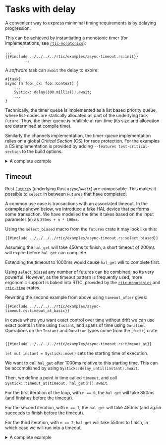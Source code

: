 # Tasks with delay

A convenient way to express miniminal timing requirements is by delaying progression. 

This can be achieved by instantiating a monotonic timer (for implementations, see [`rtic-monotonics`]):

[`rtic-monotonics`]: https://github.com/rtic-rs/rtic/tree/master/rtic-monotonics
[`rtic-time`]: https://github.com/rtic-rs/rtic/tree/master/rtic-time

``` rust,noplayground
...
{{#include ../../../../rtic/examples/async-timeout.rs:init}}
        ...
```

A *software* task can `await` the delay to expire:

``` rust,noplayground
#[task]
async fn foo(_cx: foo::Context) {
    ...
    Systick::delay(100.millis()).await;
    ...
}

```

<!-- TODO: move technical explanation to internals -->

Technically, the timer queue is implemented as a list based priority queue, where list-nodes are statically allocated as part of the underlying task `Future`. Thus, the timer queue is infallible at run-time (its size and allocation are determined at compile time).

Similarly the channels implementation, the timer-queue implementation relies on a global *Critical Section* (CS) for race protection. For the examples a CS implementation is provided by adding `--features test-critical-section` to the build options.

<details>
<summary>A complete example</summary>

``` rust,noplayground
{{#include ../../../../rtic/examples/async-delay.rs}}
```

``` console
$ cargo run --target thumbv7m-none-eabi --example async-delay --features test-critical-section 
```

``` console
{{#include ../../../../rtic/ci/expected/async-delay.run}}
```

</details>

## Timeout

Rust [`Future`]s (underlying Rust `async`/`await`) are composable. This makes it possible to `select` in between `Futures` that have completed.

[`Future`]: https://doc.rust-lang.org/std/future/trait.Future.html

A common use case is transactions with an associated timeout. In the examples shown below, we introduce a fake HAL device that performs some transaction. We have modelled the time it takes based on the input parameter (`n`) as `350ms + n * 100ms`. 

Using the `select_biased` macro from the `futures` crate it may look like this:

``` rust,noplayground,noplayground
{{#include ../../../../rtic/examples/async-timeout.rs:select_biased}}
```

Assuming the `hal_get` will take 450ms to finish, a short timeout of 200ms will expire before `hal_get` can complete.

Extending the timeout to 1000ms would cause `hal_get` will to complete first.

Using `select_biased` any number of futures can be combined, so its very powerful. However, as the timeout pattern is frequently used, more ergonomic support is baked into RTIC, provided by the [`rtic-monotonics`] and [`rtic-time`] crates. 

Rewriting the second example from above using `timeout_after` gives:

``` rust,noplayground
{{#include ../../../../rtic/examples/async-timeout.rs:timeout_at_basic}}
```

In cases where you want exact control over time without drift we can use exact points in time using `Instant`, and spans of time using `Duration`. Operations on the `Instant` and `Duration` types come from the [`fugit`] crate.

[fugit]: https://crates.io/crates/fugit

``` rust,noplayground

{{#include ../../../../rtic/examples/async-timeout.rs:timeout_at}}

```

`let mut instant = Systick::now()` sets the starting time of execution. 

We want to call `hal_get` after 1000ms relative to this starting time. This can be accomplished by using `Systick::delay_until(instant).await`. 

Then, we define a point in time called `timeout`, and call `Systick::timeout_at(timeout, hal_get(n)).await`. 

For the first iteration of the loop, with `n == 0`, the `hal_get` will take 350ms (and finishes before the timeout). 

For the second iteration, with `n == 1`, the `hal_get` will take 450ms (and again succeeds to finish before the timeout).  

For the third iteration, with `n == 2`, `hal_get` will take 550ms to finish, in which case we will run into a timeout.

<details>
<summary>A complete example</summary>

``` rust,noplayground
{{#include ../../../../rtic/examples/async-timeout.rs}}
```

``` console
$ cargo run --target thumbv7m-none-eabi --example async-timeout --features test-critical-section 
```

``` console
{{#include ../../../../rtic/ci/expected/async-timeout.run}}
```
</details>
